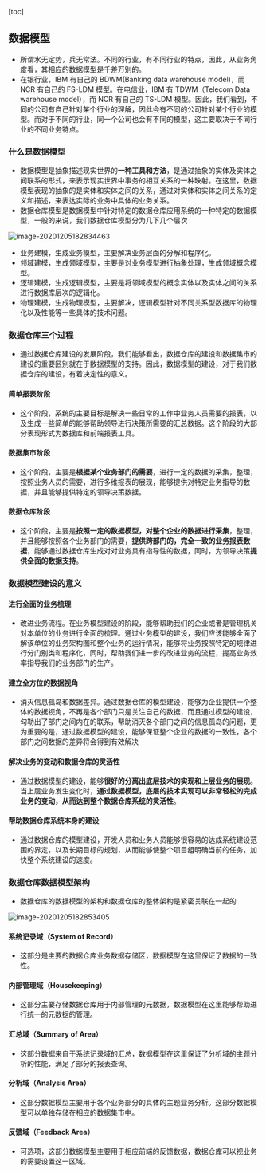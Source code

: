 [toc]
## 数据模型
- 所谓水无定势，兵无常法。不同的行业，有不同行业的特点，因此，从业务角度看，其相应的数据模型是千差万别的。
- 在银行业，IBM 有自己的 BDWM(Banking data warehouse model)，而 NCR 有自己的 FS-LDM 模型。在电信业，IBM 有 TDWM（Telecom Data warehouse model），而 NCR 有自己的 TS-LDM 模型。因此，我们看到，不同的公司有自己针对某个行业的理解，因此会有不同的公司针对某个行业的模型。而对于不同的行业，同一个公司也会有不同的模型，这主要取决于不同行业的不同业务特点。

### 什么是数据模型
- 数据模型是抽象描述现实世界的**一种工具和方法**，是通过抽象的实体及实体之间联系的形式，来表示现实世界中事务的相互关系的一种映射。在这里，数据模型表现的抽象的是实体和实体之间的关系，通过对实体和实体之间关系的定义和描述，来表达实际的业务中具体的业务关系。
- 数据仓库模型是数据模型中针对特定的数据仓库应用系统的一种特定的数据模型，一般的来说，我们数据仓库模型分为几下几个层次

![image-20201205182834463](https://kingcall.oss-cn-hangzhou.aliyuncs.com/blog/img/2020/12/05/18:28:35-image-20201205182834463.png)

- 业务建模，生成业务模型，主要解决业务层面的分解和程序化。
- 领域建模，生成领域模型，主要是对业务模型进行抽象处理，生成领域概念模型。
- 逻辑建模，生成逻辑模型，主要是将领域模型的概念实体以及实体之间的关系进行数据库层次的逻辑化。
- 物理建模，生成物理模型，主要解决，逻辑模型针对不同关系型数据库的物理化以及性能等一些具体的技术问题。

### 数据仓库三个过程

- 通过数据仓库建设的发展阶段，我们能够看出，数据仓库的建设和数据集市的建设的重要区别就在于数据模型的支持。因此，数据模型的建设，对于我们数据仓库的建设，有着决定性的意义。

#### 简单报表阶段
- 这个阶段，系统的主要目标是解决一些日常的工作中业务人员需要的报表，以及生成一些简单的能够帮助领导进行决策所需要的汇总数据。这个阶段的大部分表现形式为数据库和前端报表工具。

#### 数据集市阶段
- 这个阶段，主要是**根据某个业务部门的需要**，进行一定的数据的采集，整理，按照业务人员的需要，进行多维报表的展现，能够提供对特定业务指导的数据，并且能够提供特定的领导决策数据。

#### 数据仓库阶段
- 这个阶段，主要是**按照一定的数据模型，对整个企业的数据进行采集**，整理，并且能够按照各个业务部门的需要，**提供跨部门的，完全一致的业务报表数据**，能够通过数据仓库生成对对业务具有指导性的数据，同时，为领导决策**提供全面的数据支持**。

### 数据模型建设的意义
#### 进行全面的业务梳理
- 改进业务流程。在业务模型建设的阶段，能够帮助我们的企业或者是管理机关对本单位的业务进行全面的梳理。通过业务模型的建设，我们应该能够全面了解该单位的业务架构图和整个业务的运行情况，能够将业务按照特定的规律进行分门别类和程序化，同时，帮助我们进一步的改进业务的流程，提高业务效率指导我们的业务部门的生产。

#### 建立全方位的数据视角
- 消灭信息孤岛和数据差异。通过数据仓库的模型建设，能够为企业提供一个整体的数据视角，不再是各个部门只是关注自己的数据，而且通过模型的建设，勾勒出了部门之间内在的联系，帮助消灭各个部门之间的信息孤岛的问题，更为重要的是，通过数据模型的建设，能够保证整个企业的数据的一致性，各个部门之间数据的差异将会得到有效解决

#### 解决业务的变动和数据仓库的灵活性
- 通过数据模型的建设，能够**很好的分离出底层技术的实现和上层业务的展现**。当上层业务发生变化时，**通过数据模型，底层的技术实现可以非常轻松的完成业务的变动，从而达到整个数据仓库系统的灵活性**。

#### 帮助数据仓库系统本身的建设
- 通过数据仓库的模型建设，开发人员和业务人员能够很容易的达成系统建设范围的界定，以及长期目标的规划，从而能够使整个项目组明确当前的任务，加快整个系统建设的速度。

### 数据仓库数据模型架构
- 数据仓库的数据模型的架构和数据仓库的整体架构是紧密关联在一起的

![image-20201205182853405](https://kingcall.oss-cn-hangzhou.aliyuncs.com/blog/img/2020/12/05/18:28:53-image-20201205182853405.png)


#### 系统记录域（System of Record）
- 这部分是主要的数据仓库业务数据存储区，数据模型在这里保证了数据的一致性。

#### 内部管理域（Housekeeping）

- 这部分主要存储数据仓库用于内部管理的元数据，数据模型在这里能够帮助进行统一的元数据的管理。
#### 汇总域（Summary of Area）
- 这部分数据来自于系统记录域的汇总，数据模型在这里保证了分析域的主题分析的性能，满足了部分的报表查询。
#### 分析域（Analysis Area）
- 这部分数据模型主要用于各个业务部分的具体的主题业务分析。这部分数据模型可以单独存储在相应的数据集市中。
#### 反馈域（Feedback Area）
- 可选项，这部分数据模型主要用于相应前端的反馈数据，数据仓库可以视业务的需要设置这一区域。